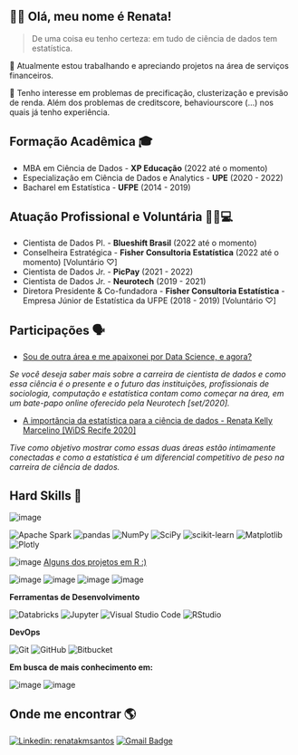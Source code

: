 ## 👋😸 Olá, meu nome é <strong>Renata!</strong>

> De uma coisa eu tenho certeza: em tudo de ciência de dados tem estatística. 

🔭 Atualmente estou trabalhando e apreciando projetos na área de serviços financeiros.

💬 Tenho interesse em problemas de precificação, clusterização e previsão de renda. Além dos problemas de creditscore, behaviourscore (...) nos quais já tenho experiência.   

## Formação Acadêmica 🎓

* MBA em Ciência de Dados - **XP Educação** (2022 até o momento)
* Especialização em Ciência de Dados e Analytics - **UPE** (2020 - 2022)
* Bacharel em Estatística - **UFPE** (2014 - 2019)

## Atuação Profissional e Voluntária 👩‍💻💻

* Cientista de Dados Pl. - **Blueshift Brasil** (2022 até o momento)
* Conselheira Estratégica - **Fisher Consultoria Estatística** (2022 até o momento) [Voluntário ♡]
* Cientista de Dados Jr. - **PicPay** (2021 - 2022)
* Cientista de Dados Jr. - **Neurotech** (2019 - 2021)
* Diretora Presidente & Co-fundadora - **Fisher Consultoria Estatística** - Empresa Júnior de Estatística da UFPE (2018 - 2019) [Voluntário ♡]

## Participações 🗣


* [Sou de outra área e me apaixonei por Data Science, e agora?](https://www.youtube.com/watch?v=dxETq_Ej0Jk)

*Se você deseja saber mais sobre a carreira de cientista de dados e como essa ciência é o presente e o futuro das instituições, profissionais de sociologia, computação e estatística contam como começar na área, em um bate-papo online oferecido pela Neurotech [set/2020].*

* [A importância da estatística para a ciência de dados - Renata Kelly Marcelino [WiDS Recife 2020]](https://www.youtube.com/watch?v=NyZfGk9hCVQ) 

*Tive como objetivo mostrar como essas duas áreas estão intimamente conectadas e como a estatística é um diferencial competitivo de peso na carreira de ciência de dados.*


## Hard Skills 🧠


![image](https://img.shields.io/badge/Python-14354C?style=for-the-badge&logo=python&logoColor=white)

![Apache Spark](https://img.shields.io/static/v1?style=for-the-badge&message=Apache+Spark&color=E25A1C&logo=Apache+Spark&logoColor=FFFFFF&label=)
![pandas](https://img.shields.io/static/v1?style=for-the-badge&message=pandas&color=150458&logo=pandas&logoColor=FFFFFF&label=)
![NumPy](https://img.shields.io/static/v1?style=for-the-badge&message=NumPy&color=013243&logo=NumPy&logoColor=FFFFFF&label=) 
![SciPy](https://img.shields.io/badge/SciPy-%230C55A5.svg?style=for-the-badge&logo=scipy&logoColor=%white)
![scikit-learn](https://img.shields.io/badge/scikit--learn-%23F7931E.svg?style=for-the-badge&logo=scikit-learn&logoColor=white)
![Matplotlib](https://img.shields.io/badge/Matplotlib-%23ffffff.svg?style=for-the-badge&logo=Matplotlib&logoColor=black)
![Plotly](https://img.shields.io/badge/Plotly-%233F4F75.svg?style=for-the-badge&logo=plotly&logoColor=white)


![image](https://img.shields.io/badge/R-276DC3?style=for-the-badge&logo=r&logoColor=white) [Alguns dos projetos em R :)](https://keepo.io/renatasantos/) 


![image](https://img.shields.io/badge/Markdown-000000?style=for-the-badge&logo=markdown&logoColor=white)
![image](https://img.shields.io/badge/Microsoft_Excel-217346?style=for-the-badge&logo=microsoft-excel&logoColor=white)
![image](https://img.shields.io/badge/Microsoft_PowerPoint-B7472A?style=for-the-badge&logo=microsoft-powerpoint&logoColor=white)
![image](https://img.shields.io/badge/Microsoft_Word-2B579A?style=for-the-badge&logo=microsoft-word&logoColor=white)




**Ferramentas de Desenvolvimento**

  ![Databricks](https://img.shields.io/static/v1?style=for-the-badge&message=Databricks&color=FF3621&logo=Databricks&logoColor=FFFFFF&label=)
  ![Jupyter](https://img.shields.io/static/v1?style=for-the-badge&message=Jupyter&color=F37626&logo=Jupyter&logoColor=FFFFFF&label=)
  ![Visual Studio Code](https://img.shields.io/static/v1?style=for-the-badge&message=Visual+Studio+Code&color=007ACC&logo=Visual+Studio+Code&logoColor=FFFFFF&label=)
  ![RStudio](https://img.shields.io/static/v1?style=for-the-badge&message=RStudio&color=222222&logo=RStudio&logoColor=75AADB&label=)
  
**DevOps**

  ![Git](https://img.shields.io/badge/-Git-333333?style=flat&logo=git)
  ![GitHub](https://img.shields.io/badge/-GitHub-333333?style=flat&logo=github)
  ![Bitbucket](https://img.shields.io/badge/-Bitbucket-333333?style=flat&logo=bitbucket)
  
**Em busca de mais conhecimento em:** 

![image](https://img.shields.io/badge/Amazon_AWS-232F3E?style=for-the-badge&logo=amazon-aws&logoColor=white)
![image](https://img.shields.io/badge/Microsoft_Azure-0089D6?style=for-the-badge&logo=microsoft-azure&logoColor=white)


## Onde me encontrar :earth_americas:

[![Linkedin: renatakmsantos](https://img.shields.io/badge/-renatakmsantos-blue?style=flat-square&logo=Linkedin&logoColor=white&link=https://www.linkedin.com/in/renatakmsantos/)](https://www.linkedin.com/in/renatakmsantos/)
[![Gmail Badge](https://img.shields.io/badge/-renatakms2@gmail.com-006bed?style=flat-square&logo=Gmail&logoColor=white&link=mailto:renatakms2@gmail.com)](mailto:renatakms2@gmail.com)

